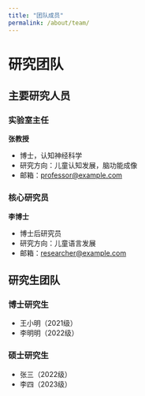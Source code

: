 ```yaml
---
title: "团队成员"
permalink: /about/team/
---
```


# 研究团队

## 主要研究人员

### 实验室主任

**张教授**
- 博士，认知神经科学
- 研究方向：儿童认知发展，脑功能成像
- 邮箱：professor@example.com

### 核心研究员

**李博士**
- 博士后研究员
- 研究方向：儿童语言发展
- 邮箱：researcher@example.com

## 研究生团队

### 博士研究生
- 王小明（2021级）
- 李明明（2022级）

### 硕士研究生
- 张三（2022级）
- 李四（2023级） 